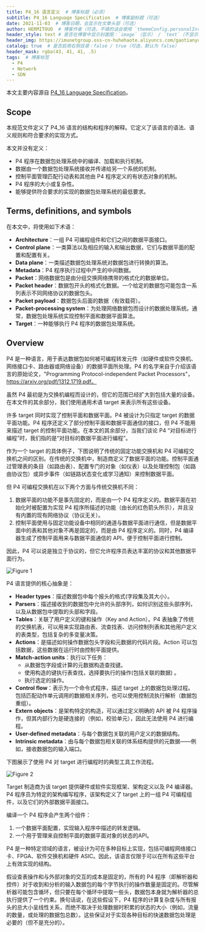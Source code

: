 ```yaml
---
title: P4_16 语言定义  # 博客标题（必须）
subtitle: P4_16 Language Specification  # 博客副标题（可选）
date: 2021-11-03  # 博客日期，会显示在文章头部（可选）
author: HERMITOUO  # 博客作者（可选，不填的话会使用 `themeConfig.personalInfo.name`）
header_style: text # 是否在博客中显示封面图：`image`（显示） / `text`（不显示）（可选，默认为 `text`）
header_img: https://imunetgroup.oss-cn-huhehaote.aliyuncs.com/gaotianyu/1.png  # 博客封面图（必须，即使上一项选了 `text`，图片也需要在首页显示）
catalog: true  # 是否启用右侧目录：false / true（可选，默认为 false）
header_mask: rgba(43, 41, 41, .5)
tags:  # 博客标签
  - P4
  - Network
  - SDN
---
```


本文主要内容源自 [P4_16 Language Specification](https://p4.org/p4-spec/docs/P4-16-v1.2.2.html)。

## Scope

本规范文件定义了 P4_16 语言的结构和程序的解释。它定义了该语言的语法、语义规则和符合要求的实现方式。

本文并没有定义：

- P4 程序在数据包处理系统中的编译、加载和执行机制。
- 数据由一个数据包处理系统接收并传递给另一个系统的机制。
- 控制平面管理匹配行动表和其他由 P4 程序定义的有状态对象的机制。
- P4 程序的大小或复杂性。
- 能够提供符合要求的实现的数据包处理系统的最低要求。

## Terms, definitions, and symbols

在本文中，将使用如下术语：

- **Architecture**：一组 P4 可编程组件和它们之间的数据平面接口。
- **Control plane**：一类算法以及相应的输入和输出数据，它们与数据平面的配置和配置有关。
- **Data plane**：一类描述数据包处理系统对数据包进行转换的算法。
- **Metadata**：P4 程序执行过程中产生的中间数据。
- **Packet**：网络数据包是由分组交换网络携带的格式化的数据单位。
- **Packet header**：数据包开头的格式化数据。一个给定的数据包可能包含一系列表示不同网络协议的数据包头。
- **Packet payload**：数据包头后面的数据（有效载荷）。
- **Packet-processing system**：为处理网络数据包而设计的数据处理系统。通常，数据包处理系统实现控制平面和数据平面算法。
- **Target**：一种能够执行 P4 程序的数据包处理系统。

## Overview

P4 是一种语言，用于表达数据包如何被可编程转发元件（如硬件或软件交换机、网络接口卡、路由器或网络设备）的数据平面所处理。P4 的名字来自于介绍该语言的原始论文，"Programming Protocol-independent Packet Processors"，https://arxiv.org/pdf/1312.1719.pdf。

虽然 P4 最初是为交换机编程而设计的，但它的范围已经扩大到包括大量的设备。在本文件的其余部分，我们使用通用术语 target 来表示所有这些设备。

许多 target 同时实现了控制平面和数据平面。P4 被设计为只指定 target 的数据平面功能。P4 程序还定义了部分控制平面和数据平面通信的接口，但 P4 不能用来描述 target 的控制平面功能。在本文的其余部分，当我们谈论 P4 “对目标进行编程”时，我们指的是“对目标的数据平面进行编程”。

作为一个 target 的具体例子，下图说明了传统的固定功能交换机和 P4 可编程交换机之间的区别。在传统的交换机中，制造商定义了数据平面的功能。控制平面通过管理表的条目（如路由表）、配置专门的对象（如仪表）以及处理控制包（如路由协议包）或异步事件（如链路状态变化或学习通知）来控制数据平面。

但 P4 可编程交换机在以下两个方面与传统交换机不同：

1. 数据平面的功能不是事先固定的，而是由一个 P4 程序定义的。数据平面在初始化时被配置为实现 P4 程序所描述的功能（由长的红色箭头所示），并且没有内置的现有网络协议（协议无关）。
2. 控制平面使用与固定功能设备中相同的通道与数据平面进行通信，但是数据平面中的表和其他对象不再是固定的，而是由 P4 程序定义的。同时，P4 编译器生成了控制平面用来与数据平面通信的 API，便于控制平面进行控制。

因此，P4 可以说是独立于协议的，但它允许程序员表达丰富的协议和其他数据平面行为。

![Figure 1](https://imunetgroup.oss-cn-huhehaote.aliyuncs.com/gaotianyu/image-20211103143744913.png)

P4 语言提供的核心抽象是：

- **Header types**：描述数据包中每个报头的格式(字段集及其大小）。
- **Parsers**：描述接收到的数据包中允许的头部序列，如何识别这些头部序列，以及从数据包中提取的头部和字段。
- **Tables**：关联了用户定义的键和操作（Key and Action）。P4 表抽象了传统的交换机表，可以用来实现路由表、流查找表、访问控制列表和其他用户定义的表类型，包括复杂的多变量决策。
- **Actions**：是描述如何操作数据包头字段和元数据的代码片段。Action 可以包括数据，这些数据在运行时由控制平面提供。
- **Match-action units**：执行以下任务：
  - 从数据包字段或计算的元数据构造查找键。
  - 使用构造的键执行表查找，选择要执行的操作(包括关联的数据) 。
  - 执行选定的操作。
- **Control flow**：表示为一个命令式程序，描述 target 上的数据包处理过程。包括匹配动作单元调用的数据相关序列，也可以使用控制流执行解析（数据包重组）。
- **Extern objects**：是架构特定的构造，可以通过定义明确的 API 被 P4 程序操作，但其内部行为是硬连接的（例如，校验单元），因此无法使用 P4 进行编程。
- **User-defined metadata**：与每个数据包关联的用户定义的数据结构。
- **Intrinsic metadata**：由与每个数据包相关联的体系结构提供的元数据——例如，接收数据包的输入端口。

下图展示了使用 P4 对 target 进行编程时的典型工具工作流程。

![Figure 2](https://imunetgroup.oss-cn-huhehaote.aliyuncs.com/gaotianyu/image-20211103153742965.png)

Target 制造商为该 target 提供硬件或软件实现框架、架构定义以及 P4 编译器。P4 程序员为特定的架构编写程序，该架构定义了 target 上的一组 P4 可编程组件，以及它们的外部数据平面接口。

编译一个 P4 程序会产生两个组件：

1. 一个数据平面配置，实现输入程序中描述的转发逻辑。
2. 一个用于管理来自控制平面的数据平面对象的状态的API。

P4 是一种特定领域的语言，被设计为可在多种目标上实现，包括可编程网络接口卡、FPGA、软件交换机和硬件 ASIC。因此，该语言仅限于可以在所有这些平台上有效实现的结构。

假设查表操作和与外部对象的交互的成本是固定的，所有的 P4 程序（即解析器和控件）对于收到和分析的输入数据包的每个字节执行的操作数量是固定的。尽管解析器可能包含循环，但只要在每个循环中提取一些头，数据包本身就为解析器的总执行提供了一个约束。换句话说，在这些假设下，P4 程序的计算复杂度与所有报头的总大小呈线性关系，而绝不取决于处理数据时积累的状态的大小（例如，流量的数量，或处理的数据包总数）。这些保证对于实现各种目标的快速数据包处理是必要的（但不是充分的）。

